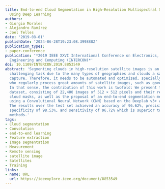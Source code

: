 ```yaml
---
title: End-to-end Cloud Segmentation in High-Resolution Multispectral Satellite Imagery
  Using Deep Learning
authors:
- Giorgio Morales
- Alejandro Ramírez
- Joel Telles
date: '2019-08-01'
publishDate: '2024-06-28T19:23:08.399888Z'
publication_types:
- paper-conference
publication: '*2019 IEEE XXVI International Conference on Electronics, Electrical
  Engineering and Computing (INTERCON)*'
doi: 10.1109/INTERCON.2019.8853549
abstract: 'Segmenting clouds in high-resolution satellite images is an arduous and
  challenging task due to the many types of geographies and clouds a satellite can
  capture. Therefore, it needs to be automated and optimized, specially for those
  who regularly process great amounts of satellite images, such as governmental institutions.
  In that sense, the contribution of this work is twofold: We present the CloudPeru2
  dataset, consisting of 22,400 images of 512 × 512 pixels and their respective hand-drawn
  cloud masks, as well as the proposal of an end-to-end segmentation method for clouds
  using a Convolutional Neural Network (CNN) based on the Deeplab v3+ architecture.
  The results over the test set achieved an accuracy of 96.62%, precision of 96.46%,
  specificity of 98.53%, and sensitivity of 96.72% which is superior to the compared
  methods.'
tags:
- Cloud segmentation
- Convolution
- end-to-end learning
- Feature extraction
- Image segmentation
- Measurement
- Remote sensing
- satellite image
- Satellites
- Training
links:
- name: URL
  url: https://ieeexplore.ieee.org/document/8853549
---
```

